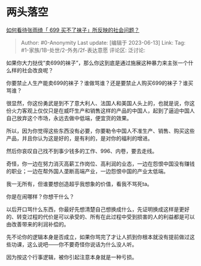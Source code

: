 # 两头落空
[如何看待张雨绮「 699 买不了袜子」所反映的社会问题？](https://www.zhihu.com/question/606016416/answer/3070876009)

> Author: #0-Anonymity
> Last update: [编辑于 2023-06-13]
> Link:
> Tag: #1-家族/1B-处世/2-外务/2f-表达意愿
> 评论区:
> 泛讨论:

如果你大力挞伐“卖699的袜子”，那么你这到底是通过施展这种暴力来主张一个什么样的社会改良呢？

你要禁止人生产能卖699的袜子？谁做骂谁？还是要禁止人购买699的袜子？谁买骂谁？

很显然，你这份勇武是到不了意大利人、法国人和美国人头上的，也就是说，你这份火力客观上仅仅只是在威吓生产和销售这样的产品的中国人，起到了逼迫中国人自己放弃这个市场，永远去做中低端，便宜货的效果。

所以，因为你觉得这些东西没有必要，你要勒令中国人不准生产、销售、购买这些产品，并且你认为这是好的，是有利的，是对你的福利的增进。

然后你哀叹自己找不到事少钱多的工作、996、内卷，要去走线。

奇怪，你一边在努力消灭高薪工作岗位、高利润的业态，一边在怨恨中国没有赚钱的职业；一边在帮外国人垄断高端产业，一边怨恨中国的产业太低端。

我一无所有，但谁要想创造超乎我想象的价值，看我不骂死ta。

你是在闹哪样？你想干什么？

以后开口骂什么东西，你最好先想清楚自己想换成什么，先证明换成这样是更好的、转变过程的代价是可以承受的、所有在此过程中受到损害的人的利益都是可以由改善带来的利润补偿的。

先不论你的逻辑本身是否成立，如果你骂完了才让人抓到你根本就没有提前做过这些功课，这么说吧——你不要奇怪你说话为什么没人听。

因为按这个行事逻辑，被你引起注意本身就是一种亏损。
